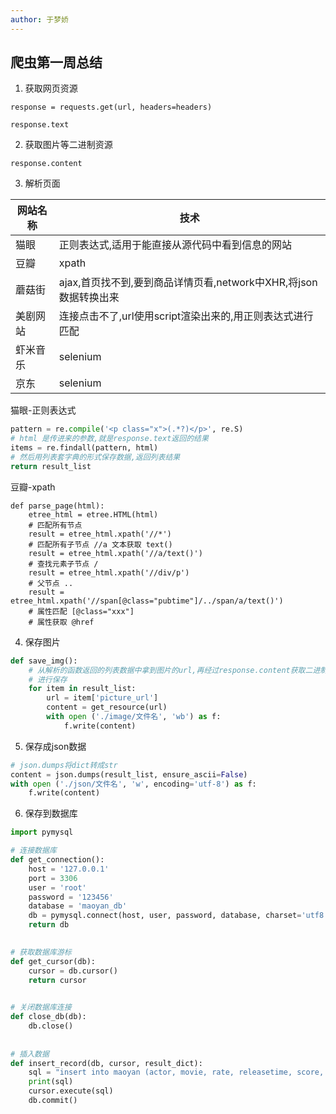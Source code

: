 ```yaml
---
author: 于梦娇
---
```


## 爬虫第一周总结



1. 获取网页资源

`response = requests.get(url, headers=headers)`

`response.text`

2. 获取图片等二进制资源

`response.content`

3. 解析页面



| 网站名称 | 技术                                       |
| ---- | ---------------------------------------- |
| 猫眼   | 正则表达式,适用于能直接从源代码中看到信息的网站                 |
| 豆瓣   | xpath                                    |
| 蘑菇街  | ajax,首页找不到,要到商品详情页看,network中XHR,将json数据转换出来 |
| 美剧网站 | 连接点击不了,url使用script渲染出来的,用正则表达式进行匹配       |
| 虾米音乐 | selenium                                 |
| 京东   | selenium                                 |



猫眼-正则表达式

```python
pattern = re.compile('<p class="x">(.*?)</p>', re.S)
# html 是传进来的参数,就是response.text返回的结果
items = re.findall(pattern, html)
# 然后用列表套字典的形式保存数据,返回列表结果
return result_list
```



豆瓣-xpath

```
def parse_page(html):
	etree_html = etree.HTML(html)
	# 匹配所有节点
	result = etree_html.xpath('//*')
	# 匹配所有子节点 //a 文本获取 text()
	result = etree_html.xpath('//a/text()')
	# 查找元素子节点 /
	result = etree_html.xpath('//div/p')
	# 父节点 ..
	result = etree_html.xpath('//span[@class="pubtime"]/../span/a/text()')
	# 属性匹配 [@class="xxx"]
	# 属性获取 @href

```



4. 保存图片

```python
def save_img():
	# 从解析的函数返回的列表数据中拿到图片的url,再经过response.content获取二进制资源
	# 进行保存
	for item in result_list:
		url = item['picture_url']
		content = get_resource(url)
		with open ('./image/文件名', 'wb') as f:
			f.write(content)
```

5. 保存成json数据

```python
# json.dumps将dict转成str
content = json.dumps(result_list, ensure_ascii=False)
with open ('./json/文件名', 'w', encoding='utf-8') as f:
    f.write(content)
```

6. 保存到数据库

```python
import pymysql

# 连接数据库
def get_connection():
	host = '127.0.0.1'
	port = 3306
	user = 'root'
	password = '123456'
	database = 'maoyan_db'
	db = pymysql.connect(host, user, password, database, charset='utf8', port=port)
	return db
	

# 获取数据库游标
def get_cursor(db):
	cursor = db.cursor()
	return cursor
	

# 关闭数据库连接
def close_db(db):
	db.close()
	
	
# 插入数据
def insert_record(db, cursor, result_dict):
	sql = "insert into maoyan (actor, movie, rate, releasetime, score, cover) values ('%s', '%s', '%s', '%s', '%s', '%s')" % (result_dict['actor'], result_dict['movie'], result_dict['rate'], result_dict['time'], result_dict['score'], result_dict['picture'])
    print(sql)
    cursor.execute(sql)
    db.commit()
	
```




